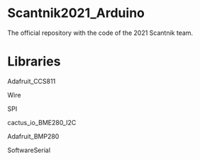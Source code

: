 # Scantnik2021_Arduino
The official repository with the code of the 2021 Scantnik team.
# Libraries
Adafruit_CCS811

Wire

SPI

cactus_io_BME280_I2C

Adafruit_BMP280

SoftwareSerial